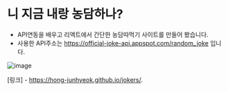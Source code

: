 # 니 지금 내랑 농담하나? 

- API연동을 배우고 리액트에서 간단한 농담따먹기 사이트를 만들어 봤습니다.
- 사용한 API주소는 https://official-joke-api.appspot.com/random_joke 입니다. 

![image](https://user-images.githubusercontent.com/48292190/97412573-10c95580-1945-11eb-8422-5d38f840111b.png)

[링크] - https://hong-junhyeok.github.io/jokers/.
